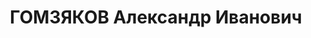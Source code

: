 ---
title: ГОМЗЯКОВ Александр Иванович
description: '1895 г.р., русский, канд. в члены ВКП(б) с 1930, командир 81 артполка
  81 СД БВО, полковник. Награды: орден Красной Звезды 16.08.1936.

  Арестован 06.07.1937. Приговор: 24.11.1937 - Минск.

  Реабилитирован 06.07.1957'
---